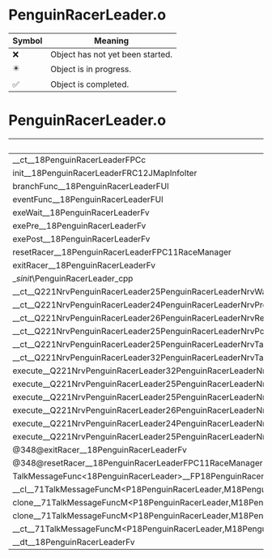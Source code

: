 # PenguinRacerLeader.o
| Symbol | Meaning 
| ------------- | ------------- 
| :x: | Object has not yet been started. 
| :eight_pointed_black_star: | Object is in progress. 
| :white_check_mark: | Object is completed. 


# PenguinRacerLeader.o
| Symbol | Decompiled? |
| ------------- | ------------- |
| __ct__18PenguinRacerLeaderFPCc | :x: |
| init__18PenguinRacerLeaderFRC12JMapInfoIter | :x: |
| branchFunc__18PenguinRacerLeaderFUl | :x: |
| eventFunc__18PenguinRacerLeaderFUl | :x: |
| exeWait__18PenguinRacerLeaderFv | :x: |
| exePre__18PenguinRacerLeaderFv | :x: |
| exePost__18PenguinRacerLeaderFv | :x: |
| resetRacer__18PenguinRacerLeaderFPC11RaceManager | :x: |
| exitRacer__18PenguinRacerLeaderFv | :x: |
| __sinit_\PenguinRacerLeader_cpp | :x: |
| __ct__Q221NrvPenguinRacerLeader25PenguinRacerLeaderNrvWaitFv | :x: |
| __ct__Q221NrvPenguinRacerLeader24PenguinRacerLeaderNrvPreFv | :x: |
| __ct__Q221NrvPenguinRacerLeader26PenguinRacerLeaderNrvReadyFv | :x: |
| __ct__Q221NrvPenguinRacerLeader25PenguinRacerLeaderNrvPostFv | :x: |
| __ct__Q221NrvPenguinRacerLeader25PenguinRacerLeaderNrvTalkFv | :x: |
| __ct__Q221NrvPenguinRacerLeader32PenguinRacerLeaderNrvTakeOutStarFv | :x: |
| execute__Q221NrvPenguinRacerLeader32PenguinRacerLeaderNrvTakeOutStarCFP5Spine | :x: |
| execute__Q221NrvPenguinRacerLeader25PenguinRacerLeaderNrvTalkCFP5Spine | :x: |
| execute__Q221NrvPenguinRacerLeader25PenguinRacerLeaderNrvPostCFP5Spine | :x: |
| execute__Q221NrvPenguinRacerLeader26PenguinRacerLeaderNrvReadyCFP5Spine | :x: |
| execute__Q221NrvPenguinRacerLeader24PenguinRacerLeaderNrvPreCFP5Spine | :x: |
| execute__Q221NrvPenguinRacerLeader25PenguinRacerLeaderNrvWaitCFP5Spine | :x: |
| @348@exitRacer__18PenguinRacerLeaderFv | :x: |
| @348@resetRacer__18PenguinRacerLeaderFPC11RaceManager | :x: |
| TalkMessageFunc&lt;18PenguinRacerLeader&gt;__FP18PenguinRacerLeaderM18PenguinRacerLeaderFPCvPvUl_b_71TalkMessageFuncM&lt;P18PenguinRacerLeader,M18PenguinRacerLeaderFPCvPvUl_b&gt; | :x: |
| __cl__71TalkMessageFuncM&lt;P18PenguinRacerLeader,M18PenguinRacerLeaderFPCvPvUl_b&gt;CFUl | :x: |
| clone__71TalkMessageFuncM&lt;P18PenguinRacerLeader,M18PenguinRacerLeaderFPCvPvUl_b&gt;CFv | :x: |
| clone__71TalkMessageFuncM&lt;P18PenguinRacerLeader,M18PenguinRacerLeaderFPCvPvUl_b&gt;CFP7JKRHeap | :x: |
| __ct__71TalkMessageFuncM&lt;P18PenguinRacerLeader,M18PenguinRacerLeaderFPCvPvUl_b&gt;FRC71TalkMessageFuncM&lt;P18PenguinRacerLeader,M18PenguinRacerLeaderFPCvPvUl_b&gt; | :x: |
| __dt__18PenguinRacerLeaderFv | :x: |
